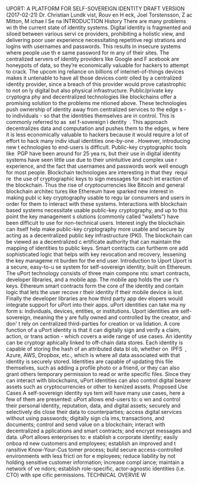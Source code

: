 UPORT: A PLATFORM FOR SELF-SOVEREIGN IDENTITY
DRAFT VERSION (2017-02-21)
Dr. Christian Lundk
vist, Rouv
en H
eck, Joel Torstensson, Z
ac Mitton, M
ichae
l Se
na
INTRODUCTION
History
There are many problems wi
th the current state of identity systems. Digital identity is fragmented and
siloed between various servi
ce providers, prohibiting a holistic view, and delivering poor
 user experience
necessitating repetitive regi
strations and logins with usernames and passwords. This results in insecure
systems where people use th
e same password for m
any of their sites. The centralized servers of identity
providers like Google and F
acebook are honeypots of data, so they’re economically valuable for hackers
to attempt to crack. The upcom
ing reliance on billions of internet-of-things devices makes it untenable to
have all those devices contr
olled by a centralized identity provider, since a breach of this provider would
prove catastrophic to not on
ly digital but also physical infrastructure.
Public/private key cryptogra
phy and decentralized technologies like blockchains offer a promising
solution to the problems me
ntioned above. These technologies push ownership of identity away from
centralized services to the edge
s - to individuals - so that the identities themselves are in control. This is
commonly referred to as
​
 sel
f-sovereign i
dentity
​
. This approach decentralizes data and computation and
pushes them to the edges, w
here it is less economically valuable to hackers because it would require a lot
of effort to hack many indiv
idual identities one-by-one
.
However, introducing new t
echnologies to end-users is difficult. Public-key cryptographic tools like 
​
PGP
have been around for 25 yea
rs, but their use in digital identity systems have seen little use due to their
unintuitive and complex use
r experience, and the fact that usernames and passwords work well enough
for most people. Blockchain
 technologies are interesting in that they 
​
requi
re
​
 the use of cryptographic keys
to sign messages for each int
eraction of the blockchain. Thus the rise of cryptocurrencies like Bitcoin and
general blockchain architec
tures like Ethereum have sparked new interest in making publ
ic key
cryptography usable to regu
lar consumers and users in order for them to interact with these systems.
Interactions with blockchain
 based systems necessitate usable public-key cryptography, and up to this
point the key management s
olutions (commonly called “wallets”) have been difficult to use for
non-technical users. Interest
ingly the blockchain can itself help make public-key cryptography more
usable and secure by acting
 as a decentralized public key infrastructure (PKI). The blockchain can be
viewed as a decentralized c
ertificate authority that can maintain the mapping of identities to public keys.
Smart contracts can furtherm
ore add sophisticated logic that helps with key revocation and recovery,
lessening the key manageme
nt burden for the end user.
Introduction to Uport
Uport is a secure, easy-to-u
se system for self-sovereign identity, built on Ethereum. The uPort technology
consists of three main compone
nts: smart contracts, developer libraries, and a mobile app.
The mobile app holds the use
r’s keys. Ethereum smart contracts form the core of the identity and contain
logic that lets the user recove
r their identity if their mobile device is lost. Finally the developer libraries
are how third party app dev
elopers would integrate support for uPort into their apps.
uPort identities can take ma
ny form
s: individuals, devices, entities, or institutions. Uport identities are
self-sovereign, meaning the
y are fully owned and controlled by the creator, and don'
t rely on centralized
third-parties for creation or va
lidation. A core function of a uPort identity is that it can digitally sign and
verify a claim, action, or trans
action - which covers a wide range of use cases.
An identity can be cryptogr
aphically linked to off-chain data stores. Each identity is capable of storing the
hash of an attributed data bl
ob, whether on 
​
IPFS
​
, Azure, AWS, Dropbox, etc., which is where all data
associated with that identity
 is securely stored. Identities are capable of updating this file themselves, such
as adding a profile photo or
 a friend, or they can also grant others temporary permission to read or write
specific files.
Since they can interact with
 blockchains, uPort identities can also control digital bearer assets such as
cryptocurrencies or other to
kenized assets.
Proposed Use Cases
A self-sovereign identity sys
tem will have many use cases, here a few of them are presented:
uPort allows end-users to: o
wn and control their personal identity, reputation, data, and digital assets;
securely and selectively dis
close their data to counterparties; access digital services without using
passwords; digitally sign cla
ims, transactions, and documents; control and send value on a blockchain;
interact with decentralized a
pplications and smart contracts; and encrypt messages and data.
uPort allows enterprises to: e
stablish a corporate identity; easily onboa
rd new customers and employees;
establish an improved and t
ransitive Know-Your-Cus
tomer process; build secure access-controlled
environments with less fricti
on for e
mployees; reduce liability by not
 holding sensitive customer
information; increase compl
iance; maintain a network of ve
ndors; establish role-specific, actor-agnostic
identities (i.e. CTO) with spe
cific permissions.
TECHNICAL OVERVIE
W

